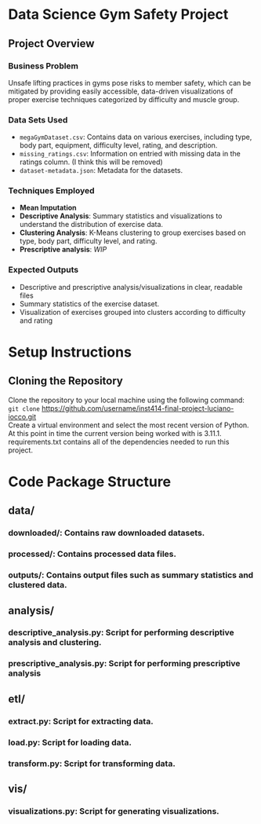 # Data Science Gym Safety Project

## Project Overview

### Business Problem
Unsafe lifting practices in gyms pose risks to member safety, which can be mitigated by providing easily accessible, data-driven visualizations of proper exercise techniques categorized by difficulty and muscle group.

### Data Sets Used
- `megaGymDataset.csv`: Contains data on various exercises, including type, body part, equipment, difficulty level, rating, and description.
- `missing_ratings.csv`: Information on entried with missing data in the ratings column. (I think this will be removed)
- `dataset-metadata.json`: Metadata for the datasets.

### Techniques Employed
- **Mean Imputation**
- **Descriptive Analysis**: Summary statistics and visualizations to understand the distribution of exercise data.
- **Clustering Analysis**: K-Means clustering to group exercises based on type, body part, difficulty level, and rating.
- **Prescriptive analysis**: *WIP*

### Expected Outputs
- Descriptive and prescriptive analysis/visualizations in clear, readable files
- Summary statistics of the exercise dataset.
- Visualization of exercises grouped into clusters according to difficulty and rating

# Setup Instructions

## Cloning the Repository
Clone the repository to your local machine using the following command:  
`git clone` https://github.com/username/inst414-final-project-luciano-iocco.git  
Create a virtual environment and select the most recent version of Python. At this point in time the current version being worked with is 3.11.1. requirements.txt contains all of the dependencies needed to run this project.

# Code Package Structure

## **data/**
### downloaded/: Contains raw downloaded datasets.
### processed/: Contains processed data files.
### outputs/: Contains output files such as summary statistics and clustered data.
## **analysis/**
### descriptive_analysis.py: Script for performing descriptive analysis and clustering.
### prescriptive_analysis.py: Script for performing prescriptive analysis
## **etl/**
### extract.py: Script for extracting data.
### load.py: Script for loading data.
### transform.py: Script for transforming data.
## **vis/**
### visualizations.py: Script for generating visualizations.
